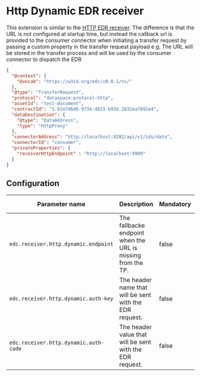 # Http Dynamic EDR receiver

This extension is similar to the [HTTP EDR receiver](../transfer-pull-http-receiver). The difference is that the URL is not configured
at startup time, but instead the callback url is provided to the consumer connector when initiating a transfer request 
by passing a custom property in the transfer request payload e.g. The URL will be stored in the transfer process
and will be used by the consumer connector to dispatch the EDR

```json
{
  "@context": {
    "@vocab": "https://w3id.org/edc/v0.0.1/ns/"
  },
  "@type": "TransferRequest",
  "protocol": "dataspace-protocol-http",
  "assetId": "test-document",
  "contractId": "1:8147d6d6-9734-4821-b93d-2832ea7892e4",
  "dataDestination": {
    "@type": "DataAddress",
    "type": "HttpProxy"
  },
  "connectorAddress": "http://localhost:8282/api/v1/ids/data",
  "connectorId": "consumer",
  "privateProperties": {
    "receiverHttpEndpoint" : "http://localhost:9999"
  }
}
```

## Configuration

| Parameter name                        | Description                                                 | Mandatory | Default value |
|---------------------------------------|-------------------------------------------------------------|-----------|---------------|
| `edc.receiver.http.dynamic.endpoint`  | The fallbacke endpoint when the URL is missing from the TP. | false     | null          |
| `edc.receiver.http.dynamic.auth-key`  | The header name that will be sent with the EDR request.     | false     | null          |
| `edc.receiver.http.dynamic.auth-code` | The header value that will be sent with the EDR request.    | false     | null          |
